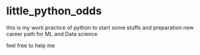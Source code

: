 # little_python_odds
this is my work practice of python to start some stuffs and preparation new career path for ML and Data science

feel free to help me
